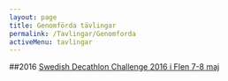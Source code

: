 ```yaml
---
layout: page
title: Genomförda tävlingar
permalink: /Tavlingar/Genomforda
activeMenu: tavlingar
---
```


##2016
<a class="list-group-item" target="_blank" href="https://www.worldcubeassociation.org/results/c.php?i=SwedishDecathlonChallenge2016">Swedish Decathlon Challenge 2016 i Flen 7-8 maj</a>
                
